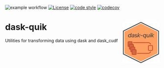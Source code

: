 ![example workflow](https://github.com/donchesworth/dask-quik/actions/workflows/github-ci.yml/badge.svg)
[![License](https://img.shields.io/badge/License-BSD%203--Clause-blue.svg)](https://opensource.org/licenses/BSD-3-Clause)
[![code style](https://img.shields.io/badge/code%20style-black-000000.svg)](https://github.com/psf/black)
[![codecov](https://codecov.io/gh/donchesworth/dask-quik/branch/main/graph/badge.svg?token=U92M8C8AFM)](https://codecov.io/gh/donchesworth/dask-quik)

# dask-quik  <img src="dask-quik.png" align="right" width="120" />
Utilities for transforming data using dask and dask_cudf
